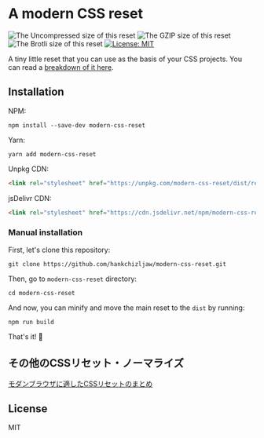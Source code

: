 # A modern CSS reset

![The Uncompressed size of this reset](https://img.badgesize.io/https://unpkg.com/modern-css-reset?label=Uncompressed%20Size)
![The GZIP size of this reset](https://img.badgesize.io/https://unpkg.com/modern-css-reset?compression=gzip&label=GZIP%20Size)
![The Brotli size of this reset](https://img.badgesize.io/https://unpkg.com/modern-css-reset?compression=brotli&label=Brotli%20Size)
[![License: MIT](https://img.shields.io/badge/License-MIT-blue.svg)](https://opensource.org/licenses/MIT)

A tiny little reset that you can use as the basis of your CSS projects. You can read a [breakdown of it here](https://hankchizljaw.com/wrote/a-modern-css-reset/).

## Installation

NPM:

```console
npm install --save-dev modern-css-reset
```

Yarn:

```console
yarn add modern-css-reset
```

Unpkg CDN: 

```html
<link rel="stylesheet" href="https://unpkg.com/modern-css-reset/dist/reset.min.css" />
```

jsDelivr CDN: 

```html
<link rel="stylesheet" href="https://cdn.jsdelivr.net/npm/modern-css-reset/dist/reset.min.css" />
```

### Manual installation

First, let's clone this repository:

```console
git clone https://github.com/hankchizljaw/modern-css-reset.git
```

Then, go to `modern-css-reset` directory:

```console
cd modern-css-reset
```

And now, you can minify and move the main reset to the `dist` by running:

```console
npm run build
```

That's it! 🎉

## その他のCSSリセット・ノーマライズ
[モダンブラウザに適したCSSリセットのまとめ](https://coliss.com/articles/build-websites/operation/css/css-reset-for-modern-browser.html)

## License

MIT
